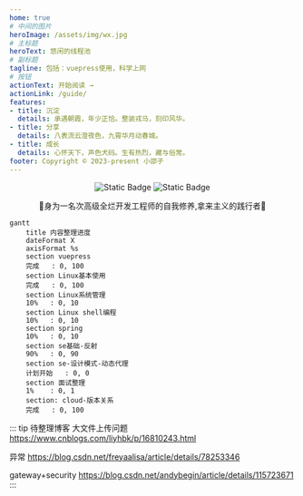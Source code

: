 ```yaml
---
home: true
# 中间的图片
heroImage: /assets/img/wx.jpg
# 主标题
heroText: 悠闲的线程池
# 副标题
tagline: 包括：vuepress使用，科学上网
# 按钮
actionText: 开始阅读 →
actionLink: /guide/
features:
- title: 沉淀
  details: 承遇朝霞，年少正恰。整装戎马，刻印风华。
- title: 分享
  details: 八表流云澄夜色，九霄华月动春城。
- title: 成长
  details: 心怀天下，声色犬码。生有热烈，藏与俗常。
footer: Copyright © 2023-present 小邵子
---
```

<center>
<img alt="Static Badge" src="https://img.shields.io/badge/java-%E4%BA%8C%E6%89%8B%E7%A8%8B%E5%BA%8F%E5%91%98%F0%9F%90%92-blue">
<img alt="Static Badge" src="https://img.shields.io/badge/java-CV%E6%94%BB%E5%9F%8E%E7%8B%AE%F0%9F%A6%81-red">

🎉身为一名次高级全烂开发工程师的自我修养,拿来主义的践行者🎉

</center>



```mermaid
gantt
    title 内容整理进度
    dateFormat X
    axisFormat %s
    section vuepress
    完成   : 0, 100
    section Linux基本使用
    完成   : 0, 100
    section Linux系统管理
    10%   : 0, 10
    section Linux shell编程
    10%   : 0, 10
    section spring
    10%   : 0, 10
    section se基础-反射
    90%   : 0, 90
    section se-设计模式-动态代理
    计划开始   : 0, 0
    section 面试整理
    1%    : 0, 1
    section: cloud-版本关系
    完成   : 0, 100
```




::: tip 待整理博客
大文件上传问题
https://www.cnblogs.com/liyhbk/p/16810243.html

异常
https://blog.csdn.net/freyaalisa/article/details/78253346

gateway+security
https://blog.csdn.net/andybegin/article/details/115723671
::: 
